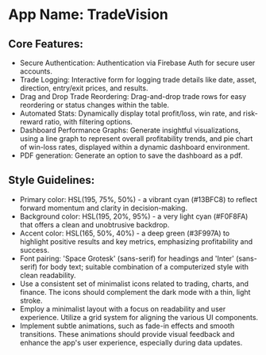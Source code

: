 # **App Name**: TradeVision

## Core Features:

- Secure Authentication: Authentication via Firebase Auth for secure user accounts.
- Trade Logging: Interactive form for logging trade details like date, asset, direction, entry/exit prices, and results.
- Drag and Drop Trade Reordering: Drag-and-drop trade rows for easy reordering or status changes within the table.
- Automated Stats: Dynamically display total profit/loss, win rate, and risk-reward ratio, with filtering options.
- Dashboard Performance Graphs: Generate insightful visualizations, using a line graph to represent overall profitability trends, and pie chart of win-loss rates, displayed within a dynamic dashboard environment.
- PDF generation: Generate an option to save the dashboard as a pdf.

## Style Guidelines:

- Primary color: HSL(195, 75%, 50%) - a vibrant cyan (#13BFC8) to reflect forward momentum and clarity in decision-making.
- Background color: HSL(195, 20%, 95%) - a very light cyan (#F0F8FA) that offers a clean and unobtrusive backdrop.
- Accent color: HSL(165, 50%, 40%) - a deep green (#3F997A) to highlight positive results and key metrics, emphasizing profitability and success.
- Font pairing: 'Space Grotesk' (sans-serif) for headings and 'Inter' (sans-serif) for body text; suitable combination of a computerized style with clean readability.
- Use a consistent set of minimalist icons related to trading, charts, and finance. The icons should complement the dark mode with a thin, light stroke.
- Employ a minimalist layout with a focus on readability and user experience. Utilize a grid system for aligning the various UI components.
- Implement subtle animations, such as fade-in effects and smooth transitions. These animations should provide visual feedback and enhance the app's user experience, especially during data updates.